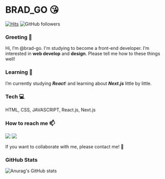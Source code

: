 # BRAD_GO 😘

[![Hits](https://hits.seeyoufarm.com/api/count/incr/badge.svg?url=https%3A%2F%2Fgithub.com%2Fbrad-go%2Fhit-counter&count_bg=%2379C83D&title_bg=%23555555&icon=github.svg&icon_color=%23FFFCFC&title=Hits&edge_flat=false)](https://hits.seeyoufarm.com)
![GitHub followers](https://img.shields.io/github/followers/brad-go?label=Followers&logo=gitHub)

### Greeting 👋 
Hi, I’m @brad-go. I'm studying to become a front-end developer. I’m interested in **web develop** and **design**. Please tell me how to these things well!

### Learning 🌱 

I’m currently studying _**React**_! and learning about _**Next.js**_ little by little.

### Tech 💻

HTML, CSS, JAVASCRIPT, React.js, Next.js

### How to reach me 📫

<a href="mailto:dhjk35@gmail.com" target="_blank"><img src="https://img.shields.io/badge/dhjk35@gmail.com-EA4335?style=flat-square&logo=Gmail&logoColor=white"/></a>
<a href="https://www.instagram.com/brad_go95" target="_blank"><img src="https://img.shields.io/badge/brad_go95-E4405F?style=flat-square&logo=instagram&logoColor=white"/></a>

If you want to collaborate with me, please contact me! 💞️ 

### GitHub Stats

![Anurag's GitHub stats](https://github-readme-stats.vercel.app/api?username=brad-go&show_icons=true&theme=default)

<!-- ![Anurag's GitHub stats](https://github-readme-stats.vercel.app/api?username=brad-go&show_icons=true&theme=default)
theme's I like: default, vue, react, slate-orange, discord-old-blurple

 [![Top Langs](https://github-readme-stats.vercel.app/api/top-langs/?username=brad-go&layout=compact&theme=default&langs_count=10)](https://github.com/anuraghazra/github-readme-stats)

[![Solved.ac 프로필](http://mazassumnida.wtf/api/v2/generate_badge?boj=dhjk35)](https://solved.ac/dhjk35) -->

<!---
brad-go/brad-go is a ✨ special ✨ repository because its `README.md` (this file) appears on your GitHub profile.
You can click the Preview link to take a look at your changes.
--->

